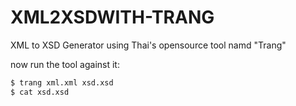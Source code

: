 # XML2XSDWITH-TRANG
XML to XSD Generator using Thai's opensource tool namd "Trang"

now run the tool against it:

```sh
$ trang xml.xml xsd.xsd
$ cat xsd.xsd
```

